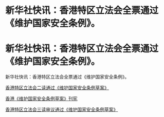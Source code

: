 # 新华社快讯：香港特区立法会全票通过《维护国家安全条例》。

# 新华社快讯：香港特区立法会全票通过《维护国家安全条例》。

新华社快讯：香港特区立法会全票通过《维护国家安全条例》。

[香港特区立法会二读通过《维护国家安全条例草案》](https://news.qq.com/rain/a/20240319A0664H00)

[香港《维护国家安全条例草案》刊宪](https://news.qq.com/rain/a/20240308A00QPA00)

[香港特区立法会三读审议通过《维护国家安全条例草案》](https://news.qq.com/rain/a/20240319A085F900)

